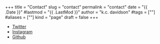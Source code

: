 +++
title = "Contact"
slug = "contact"
permalink = "contact"
date = "{{ .Date }}"
#lastmod = "{{ .LastMod }}"
author = "k.c. davidson"
#tags = [""]
#aliases = [""]
kind = "page"
draft = false
+++

- [Twitter](https://twitter.com/kkkkkcccccddddd)
- [Instagram](https://instagram.com/kkkkkcccccddddd)
- [Github](https://github.com/kcdavidson)